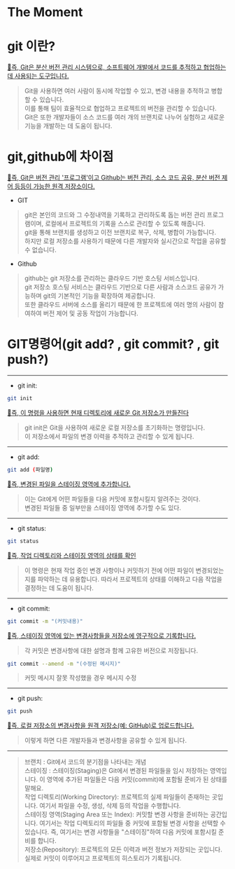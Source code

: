 The Moment
=====================

# git 이란?
<u>📌즉, Git은 분산 버전 관리 시스템으로, 소프트웨어 개발에서 코드를 추적하고 협업하는 데 사용되는 도구입니다.</u>

>   Git을 사용하면 여러 사람이 동시에 작업할 수 있고, 변경 내용을 추적하고 병합할 수 있습니다.</br>
>   이를 통해 팀이 효율적으로 협업하고 프로젝트의 버전을 관리할 수 있습니다.</br>
>   Git은 또한 개발자들이 소스 코드를 여러 개의 브랜치로 나누어 실험하고 새로운 기능을 개발하는 데 도움이 됩니다.</br>

# git,github에 차이점

<u>📌즉, Git은 버전 관리 '프로그램'이고 Github는 버전 관리, 소스 코드 공유, 분산 버전 제어 등등이 가능한 원격 저장소이다.</u>

* GIT 
>   git은 본인의 코드와 그 수정내역을 기록하고 관리하도록 돕는 버전 관리 프로그램이며, 로컬에서 프로젝트의 기록을 스스로 관리할 수 있도록 해줍니다.</br>
>   git을 통해 브랜치를 생성하고 이전 브랜치로 복구, 삭제, 병합이 가능합니다.</br>
>   하지만 로컬 저장소를 사용하기 때문에 다른 개발자와 실시간으로 작업을 공유할 수 없습니다.

* Github

>   github는 git 저장소를 관리하는 클라우드 기반 호스팅 서비스입니다.</br>
>   git 저장소 호스팅 서비스는 클라우드 기반으로 다른 사람과 소스코드 공유가 가능하며 git의 기본적인 기능을 확장하여 제공합니다.</br>
>   또한 클라우드 서버에 소스를 올리기 때문에 한 프로젝트에 여러 명의 사람이 참여하여 버전 제어 및 공동 작업이 가능합니다.</br>

# GIT명령어(git add? , git commit? , git push?)

***

* git init:</br>

```bash
git init
```

<u>📌즉, 이 명령을 사용하면 현재 디렉토리에 새로운 Git 저장소가 만들진다</u></br>


>   git init은 Git을 사용하여 새로운 로컬 저장소를 초기화하는 명령입니다.</br>
>   이 저장소에서 파일의 변경 이력을 추적하고 관리할 수 있게 됩니다.</br>

***

* git add:</br>

```bash
git add (파일명)
```

<u>📌즉, 변경된 파일을 스테이징 영역에 추가합니다.</u></br>

>   이는 Git에게 어떤 파일들을 다음 커밋에 포함시킬지 알려주는 것이다. </br>
>   변경된 파일들 중 일부만을 스테이징 영역에 추가할 수도 있다.</br>

***

* git status:</br>

```bash
git status
```

<u>📌즉, 작업 디렉토리와 스테이징 영역의 상태를 확인</u></br>

>   이 명령은 현재 작업 중인 변경 사항이나 커밋하기 전에 어떤 파일이 변경되었는지를 파악하는 데 유용합니다. 
>   따라서 프로젝트의 상태를 이해하고 다음 작업을 결정하는 데 도움이 됩니다.

***

* git commit:</br>

```bash
git commit -m "(커밋내용)"
```

<u>📌즉, 스테이징 영역에 있는 변경사항들을 저장소에 영구적으로 기록합니다.</u></br>

>   각 커밋은 변경사항에 대한 설명과 함께 고유한 버전으로 저장됩니다.</br>

```bash
git commit --amend -m "(수정된 메시지)"
```

>   커밋 메시지 잘못 작성했을 경우 메시지 수정

***

* git push:</br>

```bash
git push
```

<u>📌즉, 로컬 저장소의 변경사항을 원격 저장소(예: GitHub)로 업로드합니다.</u></br> 

>   이렇게 하면 다른 개발자들과 변경사항을 공유할 수 있게 됩니다.</br>

***

>   브랜치 : Git에서 코드의 분기점을 나타내는 개념</br>
>   스테이징 : 스테이징(Staging)은 Git에서 변경된 파일들을 임시 저장하는 영역입니다. 이 영역에 추가된 파일들은 다음 커밋(commit)에 포함될 준비가 된 상태를 말해요.</br>
>   작업 디렉토리(Working Directory): 프로젝트의 실제 파일들이 존재하는 곳입니다. 여기서 파일을 수정, 생성, 삭제 등의 작업을 수행합니다.</br>
>   스테이징 영역(Staging Area 또는 Index): 커밋할 변경 사항을 준비하는 공간입니다. 여기서는 작업 디렉토리의 파일들 중 커밋에 포함될 변경 사항을 선택할 수 있습니다. 즉, 여기서는 변경 
>   사항들을 "스테이징"하여 다음 커밋에 포함시킬 준비를 합니다.</br>
>   저장소(Repository): 프로젝트의 모든 이력과 버전 정보가 저장되는 곳입니다. 실제로 커밋이 이루어지고 프로젝트의 히스토리가 기록됩니다.</br>
